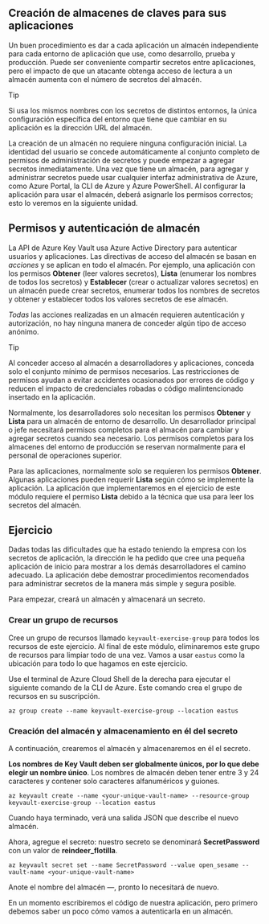 ## <a name="creating-key-vaults-for-your-applications"></a>Creación de almacenes de claves para sus aplicaciones

Un buen procedimiento es dar a cada aplicación un almacén independiente para cada entorno de aplicación que use, como desarrollo, prueba y producción. Puede ser conveniente compartir secretos entre aplicaciones, pero el impacto de que un atacante obtenga acceso de lectura a un almacén aumenta con el número de secretos del almacén.

> [!TIP]
> Si usa los mismos nombres con los secretos de distintos entornos, la única configuración específica del entorno que tiene que cambiar en su aplicación es la dirección URL del almacén.

La creación de un almacén no requiere ninguna configuración inicial. La identidad del usuario se concede automáticamente al conjunto completo de permisos de administración de secretos y puede empezar a agregar secretos inmediatamente. Una vez que tiene un almacén, para agregar y administrar secretos puede usar cualquier interfaz administrativa de Azure, como Azure Portal, la CLI de Azure y Azure PowerShell. Al configurar la aplicación para usar el almacén, deberá asignarle los permisos correctos; esto lo veremos en la siguiente unidad.

## <a name="vault-authentication-and-permissions"></a>Permisos y autenticación de almacén

La API de Azure Key Vault usa Azure Active Directory para autenticar usuarios y aplicaciones. Las directivas de acceso del almacén se basan en *acciones* y se aplican en todo el almacén. Por ejemplo, una aplicación con los permisos **Obtener** (leer valores secretos), **Lista** (enumerar los nombres de todos los secretos) y **Establecer** (crear o actualizar valores secretos) en un almacén puede crear secretos, enumerar todos los nombres de secretos y obtener y establecer todos los valores secretos de ese almacén.

*Todas* las acciones realizadas en un almacén requieren autenticación y autorización, no hay ninguna manera de conceder algún tipo de acceso anónimo.

> [!TIP]
> Al conceder acceso al almacén a desarrolladores y aplicaciones, conceda solo el conjunto mínimo de permisos necesarios. Las restricciones de permisos ayudan a evitar accidentes ocasionados por errores de código y reducen el impacto de credenciales robadas o código malintencionado insertado en la aplicación.

Normalmente, los desarrolladores solo necesitan los permisos **Obtener** y **Lista** para un almacén de entorno de desarrollo. Un desarrollador principal o jefe necesitará permisos completos para el almacén para cambiar y agregar secretos cuando sea necesario. Los permisos completos para los almacenes del entorno de producción se reservan normalmente para el personal de operaciones superior.

Para las aplicaciones, normalmente solo se requieren los permisos **Obtener**. Algunas aplicaciones pueden requerir **Lista** según cómo se implemente la aplicación. La aplicación que implementaremos en el ejercicio de este módulo requiere el permiso **Lista** debido a la técnica que usa para leer los secretos del almacén.

## <a name="exercise"></a>Ejercicio

Dadas todas las dificultades que ha estado teniendo la empresa con los secretos de aplicación, la dirección le ha pedido que cree una pequeña aplicación de inicio para mostrar a los demás desarrolladores el camino adecuado. La aplicación debe demostrar procedimientos recomendados para administrar secretos de la manera más simple y segura posible.

Para empezar, creará un almacén y almacenará un secreto.

### <a name="create-a-resource-group"></a>Crear un grupo de recursos

Cree un grupo de recursos llamado `keyvault-exercise-group` para todos los recursos de este ejercicio. Al final de este módulo, eliminaremos este grupo de recursos para limpiar todo de una vez. Vamos a usar `eastus` como la ubicación para todo lo que hagamos en este ejercicio.

Use el terminal de Azure Cloud Shell de la derecha para ejecutar el siguiente comando de la CLI de Azure. Este comando crea el grupo de recursos en su suscripción.

```azurecli
az group create --name keyvault-exercise-group --location eastus
```

### <a name="create-the-vault-and-store-the-secret-in-it"></a>Creación del almacén y almacenamiento en él del secreto

A continuación, crearemos el almacén y almacenaremos en él el secreto.

**Los nombres de Key Vault deben ser globalmente únicos, por lo que debe elegir un nombre único**. Los nombres de almacén deben tener entre 3 y 24 caracteres y contener solo caracteres alfanuméricos y guiones.

```azurecli
az keyvault create --name <your-unique-vault-name> --resource-group keyvault-exercise-group --location eastus
```

Cuando haya terminado, verá una salida JSON que describe el nuevo almacén.

Ahora, agregue el secreto: nuestro secreto se denominará **SecretPassword** con un valor de **reindeer_flotilla**.

```azurecli
az keyvault secret set --name SecretPassword --value open_sesame --vault-name <your-unique-vault-name>
```

Anote el nombre del almacén &mdash;, pronto lo necesitará de nuevo.

En un momento escribiremos el código de nuestra aplicación, pero primero debemos saber un poco cómo vamos a autenticarla en un almacén.